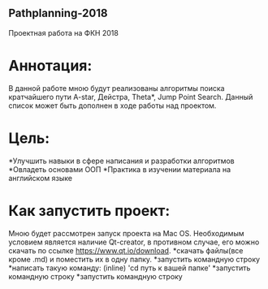 ## Pathplanning-2018
Проектная работа на ФКН 2018
# Аннотация:
В данной работе мною будут реализованы алгоритмы поиска кратчайшего пути A-star, Дейстра, Theta*, Jump Point Search. Данный список может быть дополнен в ходе работы над проектом.
# Цель:
*Улучшить навыки в сфере написания и разработки алгоритмов
*Овладеть основами ООП
*Практика в изучении материала на английском языке
# Как запустить проект:
Мною будет рассмотрен запуск проекта на Mac OS. Необходимым условием является наличие Qt-creator, в противном случае, его можно скачать по ссылке https://www.qt.io/download.
*скачать файлы(все кроме .md) и поместить их в одну папку.
*запустить командную строку
*написать такую команду: (inline) 'cd путь к вашей папке'
*запустить командную строку
*запустить командную строку

